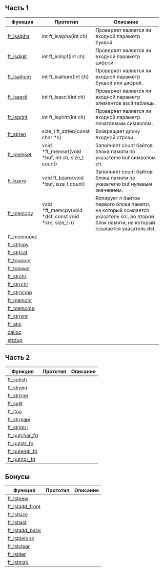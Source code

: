 ## Часть 1

| Функция                                                                                      | Прототип               | Описание                                      |
| -------------------------------------------------------------------------------------------- |----------------------- | --------------------------------------------- |
|[ft_isalpha](https://github.com/VinogradovaD/School_21/blob/main/Libft/Часть%201/ft_isalpha.c)| int	ft_isalpha(int ch)| Проверяет является ли входной параметр буквой.|
|[ft_isdigit](https://github.com/VinogradovaD/School_21/blob/main/Libft/Часть%201/ft_isdigit.c)| int	ft_isdigit(int ch)| Проверяет является ли входной параметр цифрой.|
|[ft_isalnum](https://github.com/VinogradovaD/School_21/blob/main/Libft/Часть%201/ft_isalnum.c)| int	ft_isalnum(int ch)| Проверяет является ли входной параметр буквой или цифрой.|
|[ft_isascii](https://github.com/VinogradovaD/School_21/blob/main/Libft/Часть%201/ft_isascii.c)| int	ft_isascii(int ch)| Проверяет является ли входной параметр элементов ascii таблицы.|
|[ft_isprint](https://github.com/VinogradovaD/School_21/blob/main/Libft/Часть%201/ft_isprint.c)| int	ft_isprint(int ch)| Проверяет является ли входной параметр печатаемым символом.
|[ft_strlen](https://github.com/VinogradovaD/School_21/blob/main/Libft/Часть%201/ft_strlen.c)  | size_t	ft_strlen(const char \*s)| Возвращает длину входной строки.|
|[ft_memset](https://github.com/VinogradovaD/School_21/blob/main/Libft/Часть%201/ft_memset.c)  | void	\*ft_memset(void \*buf, int ch, size_t count)| Заполняет count байтов блока памяти по указателю buf символом сh.|
|[ft_bzero](https://github.com/VinogradovaD/School_21/blob/main/Libft/Часть%201/ft_bzero.c)    | void	ft_bzero(void \*buf, size_t count) | Заполняет count байтов блока памяти по указателю buf нулевым значением.|
|[ft_memcpy](https://github.com/VinogradovaD/School_21/blob/main/Libft/Часть%201/ft_memcpy.c)  | void	\*ft_memcpy(void \*dst, const void \*src, size_t n) | Rопирует n байтов первого блока памяти, на который ссылается указатель src, во второй блок памяти, на который ссылается указатель dst.|
|[ft_memmove]() |
|[ft_strlcpy]() |
|[ft_strlcat]() |
|[ft_toupper]() |
|[ft_tolower]() |
|[ft_strchr]()  |
|[ft_strrchr]() |
|[ft_strncmp]() |
|[ft_memchr]()  |
|[ft_memcmp]()  |
|[ft_strnstr]() |
|[ft_atoi]()    | 
|[calloc]()     |
|[strdup]()     |


## Часть 2

| Функция         | Прототип      | Описание      |
| --------------- |---------------|---------------|
|[ft_substr]()    |
|[ft_strjoin]()   |
|[ft_strtrim]()   |
|[ft_split]()     |
|[ft_itoa]()      |
|[ft_strmapi]()   |
|[ft_striteri]()  |
|[ft_putchar_fd]()|
|[ft_putstr_fd]() |
|[ft_putendl_fd]()|
|[ft_putnbr_fd]() |


## Бонусы

| Функция           | Прототип      | Описание      |
| ----------------- |---------------|---------------|
|[ft_lstnew]()      |
|[ft_lstadd_front]()|
|[ft_lstsize]()     |
|[ft_lstlast]()     |
|[ft_lstadd_back]() |
|[ft_lstdelone]()   |
|[ft_lstclear]()    |
|[ft_lstiter]()     |
|[ft_lstmap]()      |


